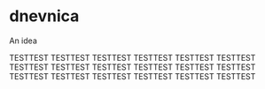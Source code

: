 # dnevnica

An idea

TESTTEST TESTTEST TESTTEST TESTTEST TESTTEST TESTTEST TESTTEST TESTTEST TESTTEST TESTTEST TESTTEST TESTTEST TESTTEST TESTTEST TESTTEST TESTTEST TESTTEST TESTTEST 